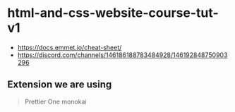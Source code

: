 # html-and-css-website-course-tut-v1

- <https://docs.emmet.io/cheat-sheet/>
- <https://discord.com/channels/146186188783484928/146192848750903296>

## Extension we are using

> Prettier
> One monokai
